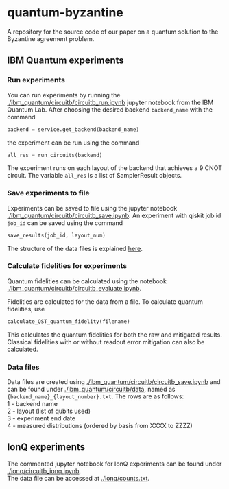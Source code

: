 # quantum-byzantine  
A repository for the source code of our paper on a quantum solution to the Byzantine agreement problem.  
  
## IBM Quantum experiments  
  
### Run experiments  
You can run experiments by running the [./ibm_quantum/circuitb/circuitb_run.ipynb](./ibm_quantum/circuitb/circuitb_run.ipynb) jupyter notebook from the IBM Quantum Lab.
After choosing the desired backend ```backend_name``` with the command 

```python
backend = service.get_backend(backend_name)
```

the experiment can be run using the command

```python
all_res = run_circuits(backend)
```

The experiment runs on each layout of the backend that achieves a 9 CNOT circuit.
The variable ```all_res``` is a list of SamplerResult objects.

### Save experiments to file

Experiments can be saved to file using the jupyter notebook [./ibm_quantum/circuitb/circuitb_save.ipynb](./ibm_quantum/circuitb/circuitb_save.ipynb).
An experiment with qiskit job id ```job_id``` can be saved using the command

```python
save_results(job_id, layout_num)
```

The structure of the data files is explained [here](#data-files).
  
### Calculate fidelities for experiments
Quantum fidelities can be calculated using the notebook [./ibm_quantum/circuitb/circuitb_evaluate.ipynb](./ibm_quantum/circuitb/circuitb_evaluate.ipynb).

Fidelities are calculated for the data from a file.
To calculate quantum fidelities, use

```python
calculate_QST_quantum_fidelity(filename)
```

This calculates the quantum fidelities for both the raw and mitigated results.  
Classical fidelities with or without readout error mitigation can also be calculated.

### Data files  

Data files are created using [./ibm_quantum/circuitb/circuitb_save.ipynb](./ibm_quantum/circuitb/circuitb_save.ipynb) and can be found under [./ibm_quantum/circuitb/data](./ibm_quantum/circuitb/data), named as ```{backend_name}_{layout_number}.txt```. 
The rows are as follows:  
1 - backend name  
2 - layout (list of qubits used)  
3 - experiment end date  
4 - measured distributions (ordered by basis from XXXX to ZZZZ)  

## IonQ experiments

The commented jupyter notebook for IonQ experiments can be found under [./ionq/circuitb_ionq.ipynb](./ionq/circuitb_ionq.ipynb).  
The data file can be accessed at [./ionq/counts.txt](./ionq/counts.txt).
